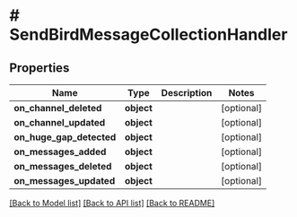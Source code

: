 # # SendBirdMessageCollectionHandler

## Properties

Name | Type | Description | Notes
------------ | ------------- | ------------- | -------------
**on_channel_deleted** | **object** |  | [optional]
**on_channel_updated** | **object** |  | [optional]
**on_huge_gap_detected** | **object** |  | [optional]
**on_messages_added** | **object** |  | [optional]
**on_messages_deleted** | **object** |  | [optional]
**on_messages_updated** | **object** |  | [optional]

[[Back to Model list]](../../README.md#models) [[Back to API list]](../../README.md#endpoints) [[Back to README]](../../README.md)
